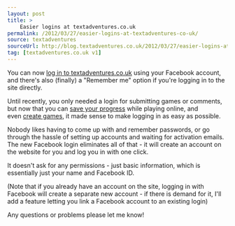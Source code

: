 ```yaml
---
layout: post
title: >
    Easier logins at textadventures.co.uk
permalink: /2012/03/27/easier-logins-at-textadventures-co-uk/
source: textadventures
sourceUrl: http://blog.textadventures.co.uk/2012/03/27/easier-logins-at-textadventures-co-uk/
tag: [textadventures.co.uk v1]
---
```

You can now <a title="Log in" href="http://www.textadventures.co.uk/log-in/">log in to textadventures.co.uk</a> using your Facebook account, and there's also (finally) a "Remember me" option if you're logging in to the site directly.

Until recently, you only needed a login for submitting games or comments, but now that you can <a title="“Play Online” now supports saving" href="/2011/12/02/play-online-now-supports-saving/">save your progress</a> while playing online, and even <a title="Quest on the web – public beta preview" href="/2012/03/14/quest-on-the-web-public-beta-preview/">create games</a>, it made sense to make logging in as easy as possible.

Nobody likes having to come up with and remember passwords, or go through the hassle of setting up accounts and waiting for activation emails. The new Facebook login eliminates all of that - it will create an account on the website for you and log you in with one click.

It doesn't ask for any permissions - just basic information, which is essentially just your name and Facebook ID.

(Note that if you already have an account on the site, logging in with Facebook will create a separate new account - if there is demand for it, I'll add a feature letting you link a Facebook account to an existing login)

Any questions or problems please let me know!